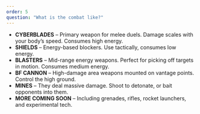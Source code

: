 ```yaml
---
order: 5
question: "What is the combat like?"
---
```

- **CYBERBLADES** – Primary weapon for melee duels. Damage scales with your body’s speed. Consumes high energy.
- **SHIELDS** – Energy-based blockers. Use tactically, consumes low energy.
- **BLASTERS** – Mid-range energy weapons. Perfect for picking off targets in motion. Consumes medium energy.
- **BF CANNON** – High-damage area weapons mounted on vantage points. Control the high ground.
- **MINES** – They deal massive damage. Shoot to detonate, or bait opponents into them.
- **MORE COMING SOON** – Including grenades, rifles, rocket launchers, and experimental tech.
